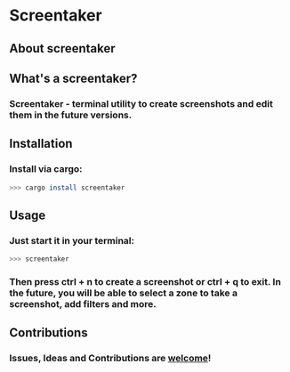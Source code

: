 # Screentaker

## About screentaker

## What's a screentaker?

### Screentaker - terminal utility to create screenshots and edit them in the future versions.

## Installation

### Install via cargo:

```bash
>>> cargo install screentaker
```

## Usage

### Just start it in your terminal:

```bash
>>> screentaker
```

### Then press ctrl + n to create a screenshot or ctrl + q to exit. In the future, you will be able to select a zone to take a screenshot, add filters and more.

## Contributions

### **Issues**, **Ideas** and **Contributions** are [welcome](!)!